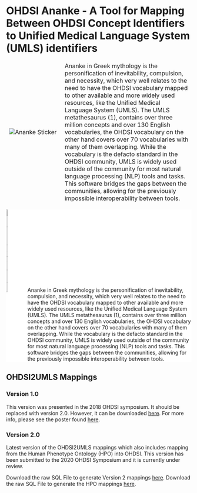 # OHDSI Ananke - A Tool for Mapping Between OHDSI Concept Identifiers to Unified Medical Language System (UMLS) identifiers
<table border="0" style="outline: none;">
<thead>
  <tr style='border:none !important; '>
    <td style='border:none !important;' width="30%"><img src="http://www.jmbanda.com/OHDSI_ananke_sticker.png" alt="Ananke Sticker"></td>
    <td style='border:none !important;'>Ananke in Greek mythology is the personification of inevitability, compulsion, and necessity, which very well relates to the need to have the OHDSI vocabulary mapped to other available and more widely used resources, like the Unified Medical Language System (UMLS). The UMLS metathesaurus (1), contains over three million concepts and over 130 English vocabularies, the OHDSI vocabulary on the other hand covers over 70 vocabularies with many of them overlapping. While the vocabulary is the defacto standard in the OHDSI community, UMLS is widely used outside of the community for most natural language processing (NLP) tools and tasks. This software  bridges the gaps between the communities, allowing for the previously impossible interoperability between tools.</td>
  </tr>
</thead>
</table>

<div style="display: table; width: 100%; border:none; background-color:white; outline: none;">
	<div style="display: table-row-group;">
		<div style="display: table-row;">
			<div style="display: table-cell;"><img src="http://www.jmbanda.com/OHDSI_ananke_sticker.png" width="10%" alt="Ananke Sticker"></div>
			<div style="display: table-cell;">Ananke in Greek mythology is the personification of inevitability, compulsion, and necessity, which very well relates to the need to have the OHDSI vocabulary mapped to other available and more widely used resources, like the Unified Medical Language System (UMLS). The UMLS metathesaurus (1), contains over three million concepts and over 130 English vocabularies, the OHDSI vocabulary on the other hand covers over 70 vocabularies with many of them overlapping. While the vocabulary is the defacto standard in the OHDSI community, UMLS is widely used outside of the community for most natural language processing (NLP) tools and tasks. This software  bridges the gaps between the communities, allowing for the previously impossible interoperability between tools.</div>
		</div>
	</div>
</div>

## OHDSI2UMLS Mappings

### Version 1.0
This version was presented in the 2018 OHDSI symposium. It should be replaced with version 2.0. However, it can be downloaded [here](source_queries/cui2ohdsi_concept_idv1.1.sql).
For more info, please see the poster found [here](materials/Juan-Banda_Ananke-UMLS2OHDSI_2018symposium_poster.pdf).

### Version 2.0
Latest version of the OHDSI2UMLS mappings which also includes mapping from the Human Phenotype Ontology (HPO) into OHDSI.
This version has been submitted to the 2020 OHDSI Symposium and it is currently under review.

Download the raw SQL File to generate Version 2 mappings [here](source_queries/cui2ohdsi_concept_idv2.0.sql).
Download the raw SQL File to generate the HPO mappings [here](source_queries/HPO2OMOP_v1.0.sql).
